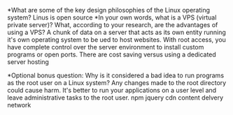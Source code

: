 *What are some of the key design philosophies of the Linux operating system?
Linus is open source
*In your own words, what is a VPS (virtual private server)? What, according to your research, are the advantages of using a VPS?
A chunk of data on a server that acts as its own entity running it's own operating system to be ued to host websites. With root access, you have complete control over the server environment to install custom programs or open ports. There are cost saving versus using a dedicated server hosting

*Optional bonus question: Why is it considered a bad idea to run programs as the root user on a Linux system? Any changes made to the root directory could cause harm. It's better to run your applications on a user level and leave administrative tasks to the root user.
npm jquery
cdn content delvery network
